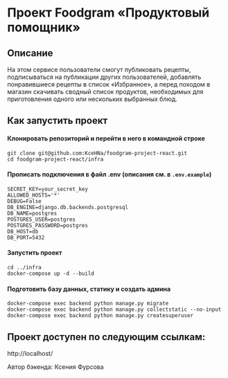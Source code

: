 # Проект Foodgram «Продуктовый помощник»

## Описание

На этом сервисе пользователи смогут публиковать рецепты, подписываться на публикации других пользователей, добавлять понравившиеся рецепты в список «Избранное», а перед походом в магазин скачивать сводный список продуктов, необходимых для приготовления одного или нескольких выбранных блюд.


## Как запустить проект

#### Клонировать репозиторий и перейти в него в командной строке

```shell
git clone git@github.com:KceHNa/foodgram-project-react.git
cd foodgram-project-react/infra
```
#### Прописать подключения в файл .env (описания см. в `.env.example`)
```
SECRET_KEY=your_secret_key
ALLOWED_HOSTS='*'
DEBUG=False
DB_ENGINE=django.db.backends.postgresql
DB_NAME=postgres
POSTGRES_USER=postgres
POSTGRES_PASSWORD=postgres
DB_HOST=db
DB_PORT=5432
```

#### Запустить проект 

```shell
cd ../infra
docker-compose up -d --build
```

#### Подготовить базу данных, статику и создать админа

```shell
docker-compose exec backend python manage.py migrate
docker-compose exec backend python manage.py collectstatic --no-input
docker-compose exec backend python manage.py createsuperuser
```

## Проект доступен по следующим ссылкам:
http://localhost/

Автор бэкенда: Ксения Фурсова
